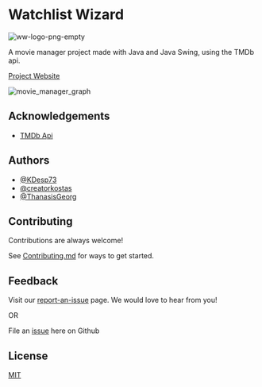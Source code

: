 
# Watchlist Wizard

![ww-logo-png-empty](https://user-images.githubusercontent.com/63654361/224797811-ba47fd91-4198-4b8f-8c31-7dfe850a6fd3.png)

A movie manager project made with Java and Java Swing, using the TMDb api.

[Project Website](https://dmg-techlabs.github.io/Movie-Manager-Website/)


![movie_manager_graph](https://user-images.githubusercontent.com/63654361/224777391-277cabf1-cb34-43a7-b1a8-83daf5f48f2b.png)

## Acknowledgements


 - [TMDb Api](https://www.themoviedb.org/)


## Authors

- [@KDesp73](https://www.github.com/KDesp73)
- [@creatorkostas](https://www.github.com/creatorkostas)
- [@ThanasisGeorg](https://www.github.com/ThanasisGeorg)


## Contributing

Contributions are always welcome!

See [Contributing.md](https://github.com/DMG-TechLabs/Movie-Manager/blob/main/Contributing.md) for ways to get started.


## Feedback

Visit our [report-an-issue](https://dmg-techlabs.github.io/Movie-Manager-Website/report-issues.html) page. We would love to hear from you!

OR

File an [issue](https://github.com/DMG-TechLabs/Movie-Manager/issues) here on Github

## License

[MIT](https://github.com/DMG-TechLabs/Movie-Manager/blob/main/LICENSE)

